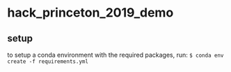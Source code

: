 # hack_princeton_2019_demo

## setup

to setup a conda environment with the required packages, run:
```$ conda env create -f requirements.yml```